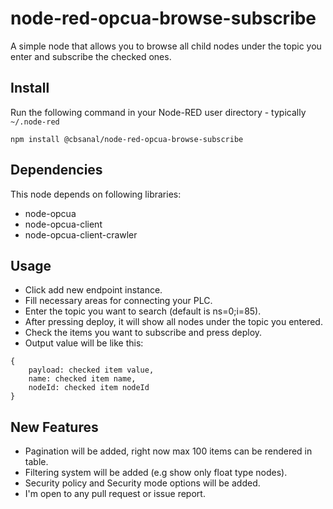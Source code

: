 # node-red-opcua-browse-subscribe

A simple node that allows you to browse all child nodes under the topic you enter and subscribe the checked ones.

## Install

Run the following command in your Node-RED user directory - typically `~/.node-red`

    npm install @cbsanal/node-red-opcua-browse-subscribe

## Dependencies

This node depends on following libraries:

- node-opcua
- node-opcua-client
- node-opcua-client-crawler

## Usage

- Click add new endpoint instance.
- Fill necessary areas for connecting your PLC.
- Enter the topic you want to search (default is ns=0;i=85).
- After pressing deploy, it will show all nodes under the topic you entered.
- Check the items you want to subscribe and press deploy.
- Output value will be like this:

```
{
    payload: checked item value,
    name: checked item name,
    nodeId: checked item nodeId
}
```

## New Features

- Pagination will be added, right now max 100 items can be rendered in table.
- Filtering system will be added (e.g show only float type nodes).
- Security policy and Security mode options will be added.
- I'm open to any pull request or issue report.
